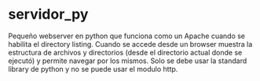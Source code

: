 # servidor_py

Pequeño webserver en python que funciona como un Apache cuando se habilita el directory listing.
Cuando se accede desde un browser muestra la estructura de archivos y directorios (desde el directorio actual donde se ejecutó) y permite navegar por los mismos.
Solo se debe usar la standard library de python y no se puede usar el modulo http.
